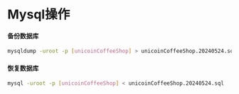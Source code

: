 # Mysql操作

#### 备份数据库

```sh
mysqldump -uroot -p [unicoinCoffeeShop] > unicoinCoffeeShop.20240524.sql
```

#### 恢复数据库

```sh
mysql -uroot -p [unicoinCoffeeShop] < unicoinCoffeeShop.20240524.sql
```

